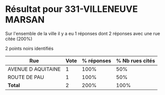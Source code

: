 # Résultat pour 331-VILLENEUVE MARSAN

Sur l'ensemble de la ville il y a eu 1 réponses dont 2 réponses avec une rue citée (200%)

2 points noirs identifiés

| Rue | Vote | % réponses | % Nb rues cités|
|-----|------|------------|----------------|
| AVENUE D AQUITAINE | 1 | 100% | 50%|
| ROUTE DE PAU | 1 | 100% | 50%|
| **Total** | 2 | 200% | 100%|
